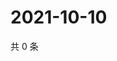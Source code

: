 # 2021-10-10

共 0 条

<!-- BEGIN WEIBO -->
<!-- 最后更新时间 Sun Oct 10 2021 00:11:25 GMT+0800 (China Standard Time) -->

<!-- END WEIBO -->
